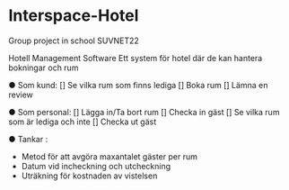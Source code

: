# Interspace-Hotel
Group project in school SUVNET22

Hotell Management Software
Ett system för hotel där de kan hantera bokningar och rum

● Som kund:
    [] Se vilka rum som finns lediga
    [] Boka rum
    [] Lämna en review

● Som personal:
    [] Lägga in/Ta bort rum
    [] Checka in gäst
    [] Se vilka rum som är lediga och inte
    [] Checka ut gäst

● Tankar :
- Metod för att avgöra maxantalet gäster per rum
- Datum vid incheckning och utcheckning
- Uträkning för kostnaden av vistelsen